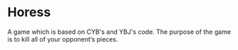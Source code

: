 # Horess
A game which is based on CYB's and YBJ's code. The purpose of the game is to kill all of your opponent‘s pieces.
